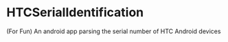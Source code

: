 # HTCSerialIdentification
(For Fun) An android app parsing the serial number of HTC Android devices
